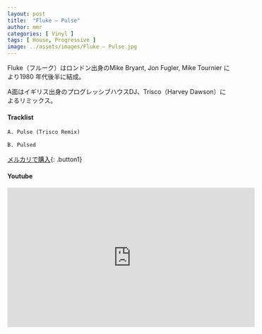 ```yaml
---
layout: post
title:  "Fluke – Pulse"
author: mmr
categories: [ Vinyl ]
tags: [ House, Progressive ]
image: ../assets/images/Fluke – Pulse.jpg
---
```


Fluke（フルーク）はロンドン出身のMike Bryant, Jon Fugler, Mike Tournier により1980 年代後半に結成。

A面はイギリス出身のプログレッシブハウスDJ、Trisco（Harvey Dawson）によるリミックス。

#### Tracklist
```md
A. Pulse (Trisco Remix)

B. Pulsed
```

[メルカリで購入](https://jp.mercari.com/item/m13532909371?afid=6142608987){: .button1}

#### Youtube
<iframe width="560" height="315" src="https://www.youtube.com/embed/pwOhqN5IywA?si=o1Svna_R6qkr_DoO" title="YouTube video player" frameborder="0" allow="accelerometer; autoplay; clipboard-write; encrypted-media; gyroscope; picture-in-picture; web-share" referrerpolicy="strict-origin-when-cross-origin" allowfullscreen></iframe>